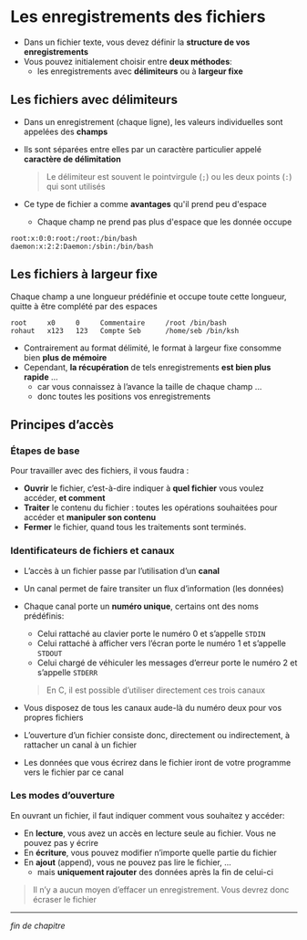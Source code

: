 # Les enregistrements des fichiers

- Dans un fichier texte, vous devez définir la **structure de vos enregistrements**
- Vous pouvez initialement choisir entre **deux méthodes**:
  - les enregistrements avec **délimiteurs** ou à **largeur fixe**

## Les fichiers avec délimiteurs

- Dans un enregistrement (chaque ligne), les valeurs individuelles sont appelées des **champs**
- Ils sont séparées entre elles par un caractère particulier appelé **caractère de délimitation**

  > Le délimiteur est souvent le point­virgule (`;`) ou les deux points (`:`) qui sont utilisés

- Ce type de fichier a comme **avantages** qu'il prend peu d'espace
  - Chaque champ ne prend pas plus d'espace que les donnée occupe

```
root:x:0:0:root:/root:/bin/bash
daemon:x:2:2:Daemon:/sbin:/bin/bash
```

## Les fichiers à largeur fixe

Chaque champ a une longueur prédéfinie et occupe toute cette longueur, quitte à être complété par des espaces

```
root     x0     0     Commentaire     /root /bin/bash
rohaut   x123   123   Compte Seb      /home/seb /bin/ksh
```

- Contrairement au format délimité, le format à largeur fixe consomme bien **plus de mémoire**
- Cependant, **la récupération** de tels enregistrements **est bien plus rapide** ...
  - car vous connaissez à l’avance la taille de chaque champ ...
  - donc toutes les positions vos enregistrements

## Principes d’accès

### Étapes de base

Pour travailler avec des fichiers, il vous faudra :

- **Ouvrir** le fichier, c’est-­à-­dire indiquer à **quel fichier** vous voulez accéder, **et comment**
- **Traiter** le contenu du fichier : toutes les opérations souhaitées pour accéder et **manipuler son contenu**
- **Fermer** le fichier, quand tous les traitements sont terminés.

### Identificateurs de fichiers et canaux

- L’accès à un fichier passe par l’utilisation d’un **canal**
- Un canal permet de faire transiter un flux d’information (les données)
- Chaque canal porte un **numéro unique**, certains ont des noms prédéfinis:

  - Celui rattaché au clavier porte le numéro 0 et s’appelle `STDIN`
  - Celui rattaché à afficher vers l’écran porte le numéro 1 et s’appelle `STDOUT`
  - Celui chargé de véhiculer les messages d’erreur porte le numéro 2 et s’appelle `STDERR`

  > En C, il est possible d’utiliser directement ces trois canaux

- Vous disposez de tous les canaux au­de-là du numéro deux pour vos propres fichiers
- L’ouverture d’un fichier consiste donc, directement ou indirectement, à rattacher un canal à un fichier
- Les données que vous écrirez dans le fichier iront de votre programme vers le fichier par ce canal

### Les modes d’ouverture

En ouvrant un fichier, il faut indiquer comment vous souhaitez y accéder:

- En **lecture**, vous avez un accès en lecture seule au fichier. Vous ne pouvez pas y écrire
- En **écriture**, vous pouvez modifier n’importe quelle partie du fichier
- En **ajout** (append), vous ne pouvez pas lire le fichier, ...
  - mais **uniquement rajouter** des données après la fin de celui-­ci

> Il n’y a aucun moyen d’effacer un enregistrement. Vous devrez donc écraser le fichier

---

_fin de chapitre_
